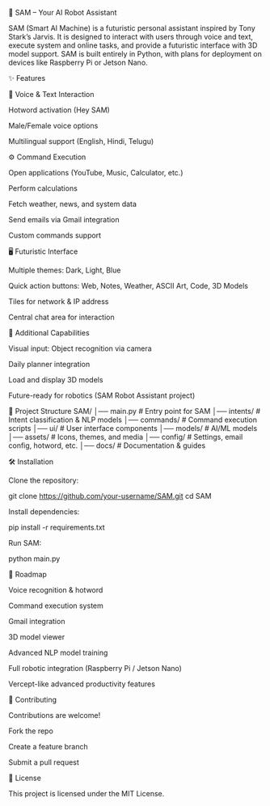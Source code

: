 🧠 SAM – Your AI Robot Assistant

SAM (Smart AI Machine) is a futuristic personal assistant inspired by Tony Stark’s Jarvis. It is designed to interact with users through voice and text, execute system and online tasks, and provide a futuristic interface with 3D model support. SAM is built entirely in Python, with plans for deployment on devices like Raspberry Pi or Jetson Nano.

✨ Features

🎤 Voice & Text Interaction

Hotword activation (Hey SAM)

Male/Female voice options

Multilingual support (English, Hindi, Telugu)

⚙️ Command Execution

Open applications (YouTube, Music, Calculator, etc.)

Perform calculations

Fetch weather, news, and system data

Send emails via Gmail integration

Custom commands support

🖥️ Futuristic Interface

Multiple themes: Dark, Light, Blue

Quick action buttons: Web, Notes, Weather, ASCII Art, Code, 3D Models

Tiles for network & IP address

Central chat area for interaction

🧩 Additional Capabilities

Visual input: Object recognition via camera

Daily planner integration

Load and display 3D models

Future-ready for robotics (SAM Robot Assistant project)

📂 Project Structure
SAM/
│── main.py              # Entry point for SAM
│── intents/             # Intent classification & NLP models
│── commands/            # Command execution scripts
│── ui/                  # User interface components
│── models/              # AI/ML models
│── assets/              # Icons, themes, and media
│── config/              # Settings, email config, hotword, etc.
│── docs/                # Documentation & guides

🛠️ Installation

Clone the repository:

git clone https://github.com/your-username/SAM.git
cd SAM


Install dependencies:

pip install -r requirements.txt


Run SAM:

python main.py

📌 Roadmap

 Voice recognition & hotword

 Command execution system

 Gmail integration

 3D model viewer

 Advanced NLP model training

 Full robotic integration (Raspberry Pi / Jetson Nano)

 Vercept-like advanced productivity features

🤝 Contributing

Contributions are welcome!

Fork the repo

Create a feature branch

Submit a pull request

📜 License

This project is licensed under the MIT License.
